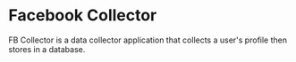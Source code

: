 # Facebook Collector
FB Collector is a data collector application that collects a user's profile then stores in a database.
